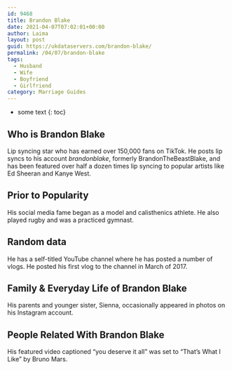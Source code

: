 ```yaml
---
id: 9468
title: Brandon Blake
date: 2021-04-07T07:02:01+00:00
author: Laima
layout: post
guid: https://ukdataservers.com/brandon-blake/
permalink: /04/07/brandon-blake
tags:
  - Husband
  - Wife
  - Boyfriend
  - Girlfriend
category: Marriage Guides
---
```


* some text
{: toc}


## Who is Brandon Blake
                  
                  
                  
Lip syncing star who has earned over 150,000 fans on TikTok. He posts lip syncs to his account _brandonblake_, formerly BrandonTheBeastBlake, and has been featured over half a dozen times lip syncing to popular artists like Ed Sheeran and Kanye West. 
                  
              
            
              
            
                
                
                
## Prior to Popularity
                  
                  
                  
His social media fame began as a model and calisthenics athlete. He also played rugby and was a practiced gymnast. 
                  
              
            
              
            
                
                
                
## Random data
                  
                  
                  
He has a self-titled YouTube channel where he has posted a number of vlogs. He posted his first vlog to the channel in March of 2017.  
                  
              
            
              
            
                
                
                
## Family & Everyday Life of Brandon Blake
                  
                  
                  
His parents and younger sister, Sienna, occasionally appeared in photos on his Instagram account. 
                  
              
            
              
            
                
                
                
## People Related With Brandon Blake
                  
                  
                  
His featured video captioned &#8220;you deserve it all&#8221; was set to &#8220;That&#8217;s What I Like&#8221; by Bruno Mars. 
                  
              
            
              
            
                
              
            
              
              
            
            
              
            
          
          
          